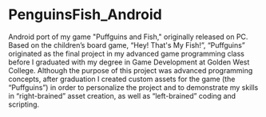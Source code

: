 # PenguinsFish_Android
Android port of my game "Puffguins and Fish," originally released on PC. ​Based on the children’s board game, “Hey! That's My Fish!”, 
“Puffguins” originated as the final project in my advanced game programming class before I graduated with my degree in Game Development 
at Golden West College. Although the purpose of this project was advanced programming concepts, after graduation I created custom 
assets for the game (the “Puffguins”) in order to personalize the project and to demonstrate my skills in “right-brained” 
asset creation, as well as “left-brained” coding and scripting. 
